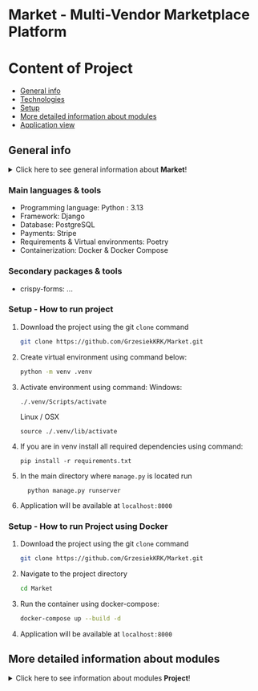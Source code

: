 
# Market - Multi-Vendor Marketplace Platform
# Content of Project
* [General info](#general-info)
* [Technologies](#technologies)
* [Setup](#setup)
* [More detailed information about modules](#more-detailed-information-about-modules)
* [Application view](#application-view)


## General info
<details>
<summary>Click here to see general information about <b>Market</b>!</summary>
<b>Project</b>
Market is an e-commerce marketplace platform that allows multiple vendors to offer their products in one place. Our platform stands out with its flexible system for selling products in various units of measurement (pieces, grams, kilograms, and liters), making it ideal for sellers offering both packaged goods and products sold by weight.
We can create two types of users: customers and vendors, each with different permissions and capabilities. The third type is the admin.

## Main Features
* Multi-Vendor Management - each vendor has access to their own administrative panel
* Intuitive User Interface for both customers and vendors
* Advanced Product Filtering and Search
* Flexible Sales Units - ability to offer products in pieces, grams, kilograms, and liters.
* Session-Based Shopping Cart - shopping cart functionality that persists during user sessions
* Wishlist Functionality - users can mark products and add them to their wishlist to receive notifications when items go on sale
* Order Tracking and Purchase History - users can check their previous orders and easily reorder items
* Stripe Online payment system supporting multiple payment methods
* Reviews and Ratings System for products and vendors

# Advanced Product Management:

  * Creating and modifying products according to vendors needs
  * Adding multiple images to each product
  * Promotion and discount system

</details>

### Main languages & tools
<ul>
<li> Programming language: Python : 3.13</li>
<li> Framework: Django </li>
<li> Database: PostgreSQL </li>
<li> Payments: Stripe</li>
<li> Requirements & Virtual environments: Poetry </li>
<li> Containerization: Docker & Docker Compose</li>
</ul>

### Secondary packages & tools
<uL>
<li> crispy-forms: ...</li>

</ul>

### Setup - How to run project
1) Download the project using the git `clone` command
    ```bash
    git clone https://github.com/GrzesiekKRK/Market.git
    ```
2) Create virtual environment using command below:
    ```bash
    python -m venv .venv
    ```
3) Activate environment using command:
    Windows:
   ```
   ./.venv/Scripts/activate
   ```
    Linux / OSX
    ```
    source ./.venv/lib/activate
    ```
4) If you are in venv install all required dependencies using command:
    ```
   pip install -r requirements.txt
   ```
5) In the main directory where `manage.py` is located run
    ```
      python manage.py runserver
    ```
6)  Application will be available at `localhost:8000`



### Setup - How to run Project using Docker
1) Download the project using the git `clone` command
    ```bash
    git clone https://github.com/GrzesiekKRK/Market.git
    ```
2)  Navigate to the project directory
    ```bash
    cd Market
    ```
3) Run the container using docker-compose:
   ```bash
   docker-compose up --build -d
   ```
4) Application will be available at `localhost:8000`


## More detailed information about modules
<details>
<summary>Click here to see information about modules <b>Project</b>!</summary>
<b>Modules</b>

* Users -
    Customer:
    The most limited user role. Customers upon account creation create a shopping cart. Can add products to it, and complete their purchase using Stripe for payment.

    Vendor:
    Vendors can add products along with images through forms, and set product details such as price and quantity. Each vendor has their own inventory system to manage all of their products created upon account creation.
* Cart -
    A Session-Based Cart is used to temporarily store a customer’s cart data on the server side, associated with their session. This allows users to add products to their cart and continue shopping.
    Key Features:
        Cart data is saved in the session (request.session), not in the database.
        Each cart contains product IDs, quantities, and optionally prices (though prices should be verified at checkout).
        Cart is cleared after successful checkout or when the session expires.
        ![Screenshot](./checkout close.png)
* Products -
    A Django model used to represent products in the system. Products are created by vendors through a form. Each product contains key information required for listing and selling.
        Vendors use a form to create and update products.
        Products are displayed in the shop and can be added to a customer's cart.
        Each product belongs to a specific vendor and can be managed via the vendor’s inventory dashboard.
        Each product is uniquely identified using an auto-generated ID (id field in the Django model), which ensures proper tracking and management, even if multiple products have the same name or attributes
    Key Features:
        Allows duplicats (same name, price etc)
        Multi-Images
        Regular and sale price

* Inventories -
    Responsible for storing and managing the products added by each vendor (owner). It acts as a personal product collection for each vendor, allowing them to view, update, or remove items they have listed.
    Key Features:
        Each vendor has their own inventory.
        Only the owner (vendor) can access and manage their inventory.
        Products in the inventory can be edited (e.g. price, quantity) or deleted.

* Wishlists -
    Allows customers to save products they’re interested in for later, without adding them directly to the cart. This improves user experience by helping them keep track of favorites or products they may want to purchase in the future
    Key Features:
        Send notifications when product is on sale.

* Notifications -
    System is responsible for dispatching alerts to users when specific events occur. It helps keep users informed and engaged by providing real-time or near-real-time updates on important actions or changes related to their account or activity.
    Key Events That Trigger Notifications:
        Order Creation – Notifies the customer (and optionally the vendor) when an order has been successfully placed.
        Payment Confirmation – Alerts the customer when a payment is completed via Stripe.
        Wishlist Product on Sale – Notifies the user if a product in their wishlist has a price drop or discount.
    Key Features:
        Supports in-app notifications (e.g. notification bell), and optionally email or push notifications.
        Can be extended to support additional event types (e.g. out-of-stock alerts, order shipped, etc.)
        Notifications can be marked as read/unread.
        Users can view a list of recent notifications from their dashboard or profile.* Menu - Takes all input and shows menu.

* Orders -
    System is responsible for recording purchased items along with their price at the moment of purchase. It ensures that each transaction is saved accurately for reference, tracking, and future actions.

    Key Features:
        Saves a snapshot of purchased products, including quantity and price at the time of purchase (even if the product price changes later).
        Stores all relevant order details: customer, products, total amount, payment status, and timestamp.
        Allows customers to reorder past purchases with a single click (e.g. “Renew Order” button).
        Can be extended to support order status tracking (e.g. pending, shipped, delivered).

  * Payments - Stripe
      Stripe Checkout is a pre-built, hosted payment page provided by Stripe that makes it easy to accept payments online. It securely handles customer payment details, reducing the complexity of dealing with sensitive information directly.
      Key Features:
          Simple Integration: Stripe Checkout is designed to be easy to integrate with minimal code, using Stripe's pre-built UI for the payment page.
          Secure Payments: Payments are processed using Stripe's secure infrastructure, ensuring PCI-DSS compliance.
          Supports Multiple Payment Methods: Credit cards, debit cards, Apple Pay, Google Pay, and other local payment methods depending on your region.
          Redirect After Payment: After the payment is completed, users are redirected back to your site (e.g., an order confirmation page).

    * Deliveries -The delivery system manages shipping methods and logistics for the multi-vendor marketplace. It handles delivery options, pricing calculations, and automatically filters available shipping methods based on product dimensions and vendor requirements.

    Key Features:
        Smart Delivery Filtering: Automatically determines which delivery methods are available based on product dimensions (length, width, height, weight).
        Multi-Vendor Support: Groups products by vendor and calculates separate delivery costs for each vendor's items.
        Dimensional Constraints: Each delivery method has specific size and weight limits (e.g., parcel lockers have stricter limits than standard delivery).
        Flexible Pricing: Each delivery method has its own pricing structure and estimated delivery time.
        Parcel Locker Integration: Special handling for parcel locker deliveries with size restrictions (max 90×40×20 cm, 25kg).
        The system automatically excludes incompatible delivery methods (like parcel lockers for oversized items) and provides fallback options to ensure customers always have available shipping choices.

</details>


